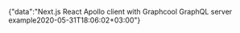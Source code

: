 {"data":"Next.js React Apollo client with Graphcool GraphQL server example2020-05-31T18:06:02+03:00"}
